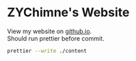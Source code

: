 # ZYChimne's Website

View my website on [github.io](https://zychimne.github.io).  
Should run prettier before commit.
```bash
prettier --write ./content
```